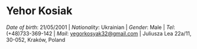 # Yehor Kosiak

_Date of birth_: 21/05/2001 | _Nationality_: Ukrainian | _Gender_: Male | _Tel_: (+48)733-369-142 | _Mail_: [yegorkosyak32@gmail.com](mailto:yegorkosyak32@gmail.com) | Juliusza Lea 22a/11, 30-052, Kraków, Poland

